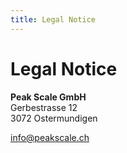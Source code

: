 ```yaml
---
title: Legal Notice
---
```


# Legal Notice

**Peak Scale GmbH**<br>
Gerbestrasse 12<br>
3072 Ostermundigen<br>

info@peakscale.ch
